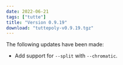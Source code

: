 ```yaml
---
date: 2022-06-21
tags: ["tutte"]
title: "Version 0.9.19"
download: "tuttepoly-v0.9.19.tgz"
---
```


The following updates have been made:

   * Add support for `--split` with `--chromatic`.



